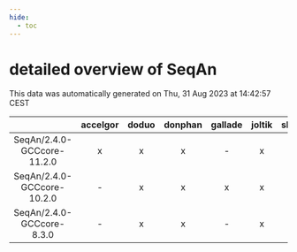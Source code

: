 ```yaml
---
hide:
  - toc
---
```


detailed overview of SeqAn
==========================


This data was automatically generated on Thu, 31 Aug 2023 at 14:42:57 CEST  

| |accelgor|doduo|donphan|gallade|joltik|skitty|swalot|victini|
| :---: | :---: | :---: | :---: | :---: | :---: | :---: | :---: | :---: |
|SeqAn/2.4.0-GCCcore-11.2.0|x|x|x|-|x|x|x|x|
|SeqAn/2.4.0-GCCcore-10.2.0|-|x|x|x|x|x|x|x|
|SeqAn/2.4.0-GCCcore-8.3.0|-|x|x|-|x|x|-|x|
